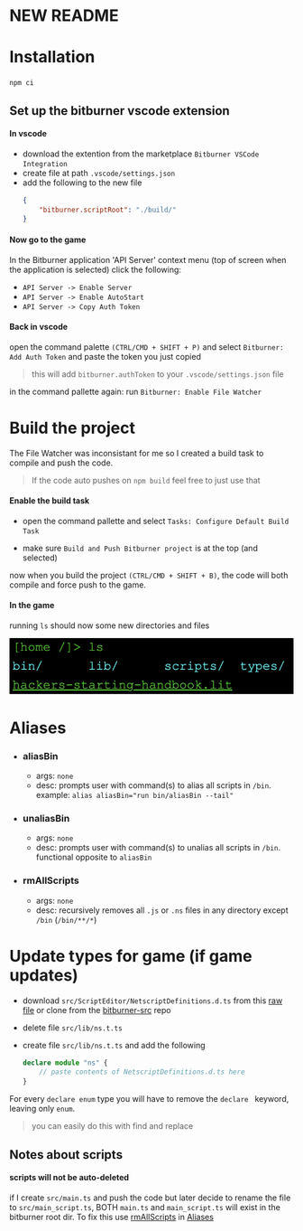 # NEW README

# Installation

`npm ci`

## Set up the bitburner vscode extension

#### In vscode

-   download the extention from the marketplace `Bitburner VSCode Integration`
-   create file at path `.vscode/settings.json`
-   add the following to the new file
    ```json
    {
        "bitburner.scriptRoot": "./build/"
    }
    ```

#### Now go to the game

In the Bitburner application 'API Server' context menu (top of screen when the application is selected) click the following:

-   `API Server -> Enable Server`
-   `API Server -> Enable AutoStart`
-   `API Server -> Copy Auth Token`

#### Back in vscode

open the command palette `(CTRL/CMD + SHIFT + P)` and select `Bitburner: Add Auth Token` and paste the token you just copied

> this will add `bitburner.authToken` to your `.vscode/settings.json` file

in the command pallette again: run `Bitburner: Enable File Watcher`

# Build the project

The File Watcher was inconsistant for me so I created a build task to compile and push the code.

> If the code auto pushes on `npm build` feel free to just use that

#### Enable the build task

-   open the command pallette and select `Tasks: Configure Default Build Task`

-   make sure `Build and Push Bitburner project` is at the top (and selected)

now when you build the project `(CTRL/CMD + SHIFT + B)`, the code will both compile and force push to the game.

#### In the game

running `ls` should now some new directories and files

![what the game shows when you run ls](images/on_init_file_sync.png?raw=true "on_init_file_sync")

# Aliases

-   ### aliasBin
    -   args: `none`
    -   desc: prompts user with command(s) to alias all scripts in `/bin`. example: `alias aliasBin="run bin/aliasBin --tail"`
-   ### unaliasBin
    -   args: `none`
    -   desc: prompts user with command(s) to unalias all scripts in `/bin`. functional opposite to `aliasBin`
-   ### rmAllScripts
    -   args: `none`
    -   desc: recursively removes all `.js` or `.ns` files in any directory except `/bin` (`/bin/**/*`)

# Update types for game (if game updates)

-   download `src/ScriptEditor/NetscriptDefinitions.d.ts` from this
    [raw file](https://raw.githubusercontent.com/bitburner-official/bitburner-src/dev/src/ScriptEditor/NetscriptDefinitions.d.ts)
    or clone from the
    [bitburner-src](https://github.com/bitburner-official/bitburner-src)
    repo

-   delete file `src/lib/ns.t.ts`
-   create file `src/lib/ns.t.ts` and add the following
    ```ts
    declare module "ns" {
        // paste contents of NetscriptDefinitions.d.ts here
    }
    ```

For every `declare enum` type you will have to remove the `declare ` keyword, leaving only `enum`.

> you can easily do this with find and replace

## Notes about scripts

#### scripts will not be auto-deleted

if I create `src/main.ts` and push the code but later decide to rename the file to `src/main_script.ts`, BOTH `main.ts` and `main_script.ts` will exist in the bitburner root dir. To fix this use [rmAllScripts](#rmAllScripts) in [Aliases](#Aliases)
